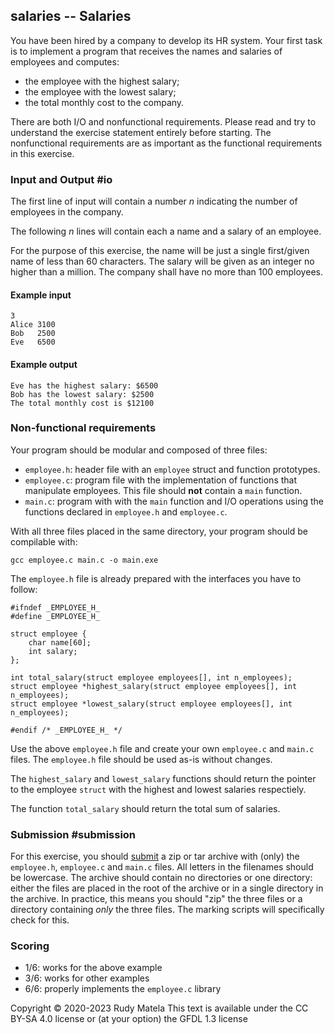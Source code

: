 salaries -- Salaries
--------------------

You have been hired by a company to develop its HR system.
Your first task is to implement a program that receives
the names and salaries of employees and computes:

* the employee with the highest salary;
* the employee with the lowest salary;
* the total monthly cost to the company.

There are both I/O and nonfunctional requirements.
Please read and try to understand
the exercise statement entirely before starting.
The nonfunctional requirements are as important
as the functional requirements in this exercise.


### Input and Output  #io

The first line of input will contain a number _n_
indicating the number of employees in the company.

The following _n_ lines will contain each a name and a salary of an employee.

For the purpose of this exercise,
the name will be just a single first/given name
of less than 60 characters.
The salary will be given as an integer no higher
than a million.
The company shall have no more than 100 employees.

#### Example input

	3
	Alice 3100
	Bob   2500
	Eve   6500

#### Example output

	Eve has the highest salary: $6500
	Bob has the lowest salary: $2500
	The total monthly cost is $12100


### Non-functional requirements

Your program should be modular and composed of three files:

* `employee.h`: header file with an `employee` struct and function prototypes.
* `employee.c`: program file with the implementation of functions
                that manipulate employees.
				This file should __not__ contain a `main` function.
* `main.c`: program with with the `main` function and I/O operations
            using the functions declared in `employee.h` and `employee.c`.

With all three files placed in the same directory,
your program should be compilable with:

	gcc employee.c main.c -o main.exe

The `employee.h` file is already prepared with
the interfaces you have to follow:

	#ifndef _EMPLOYEE_H_
	#define _EMPLOYEE_H_

	struct employee {
		char name[60];
		int salary;
	};

	int total_salary(struct employee employees[], int n_employees);
	struct employee *highest_salary(struct employee employees[], int n_employees);
	struct employee *lowest_salary(struct employee employees[], int n_employees);

	#endif /* _EMPLOYEE_H_ */

Use the above `employee.h` file and create your own `employee.c` and `main.c` files.
The `employee.h` file should be used as-is without changes.

The `highest_salary` and `lowest_salary` functions should
return the pointer to the employee `struct`
with the highest and lowest salaries respectiely.

The function `total_salary` should return the total sum of salaries.


### Submission #submission

For this exercise, you should [submit] a zip or tar archive
with (only) the `employee.h`, `employee.c` and `main.c` files.
All letters in the filenames should be lowercase.
The archive should contain no directories or one directory:
either
the files are placed in the root of the archive
or in a single directory in the archive.
In practice,
this means you should "zip" the three files
or a directory containing _only_ the three files.
The marking scripts will specifically check for this.

[submit]: /submit


### Scoring

* 1/6: works for the above example
* 3/6: works for other examples
* 6/6: properly implements the `employee.c` library


Copyright © 2020-2023  Rudy Matela
This text is available under the CC BY-SA 4.0 license
or (at your option) the GFDL 1.3 license
